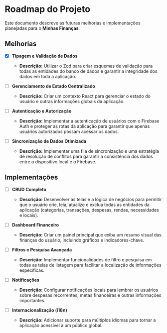 # Roadmap do Projeto

Este documento descreve as futuras melhorias e implementações planejadas para o **Minhas Finanças**.

## Melhorias

- [x] **Tipagem e Validação de Dados**
  - **Descrição:** Utilizar o Zod para criar esquemas de validação para todas as entidades do banco de dados e garantir a integridade dos dados em toda a aplicação.

- [ ] **Gerenciamento de Estado Centralizado**
  - **Descrição:** Criar um contexto React para gerenciar o estado do usuário e outras informações globais da aplicação.

- [ ] **Autenticação e Autorização**
  - **Descrição:** Implementar a autenticação de usuários com o Firebase Auth e proteger as rotas da aplicação para garantir que apenas usuários autorizados possam acessar os dados.

- [ ] **Sincronização de Dados Otimizada**
  - **Descrição:** Implementar uma fila de sincronização e uma estratégia de resolução de conflitos para garantir a consistência dos dados entre o dispositivo local e o Firebase.

## Implementações

- [ ] **CRUD Completo**
  - **Descrição:** Desenvolver as telas e a lógica de negócios para permitir que o usuário crie, leia, atualize e exclua todas as entidades da aplicação (categorias, transações, despesas, rendas, necessidades e locais).

- [ ] **Dashboard Financeiro**
  - **Descrição:** Criar um painel principal que exiba um resumo visual das finanças do usuário, incluindo gráficos e indicadores-chave.

- [ ] **Filtros e Pesquisa Avançada**
  - **Descrição:** Implementar funcionalidades de filtro e pesquisa em todas as telas de listagem para facilitar a localização de informações específicas.

- [ ] **Notificações**
  - **Descrição:** Configurar notificações locais para lembrar os usuários sobre despesas recorrentes, metas financeiras e outras informações importantes.

- [ ] **Internacionalização (i18n)**
  - **Descrição:** Adicionar suporte para múltiplos idiomas para tornar a aplicação acessível a um público global.
